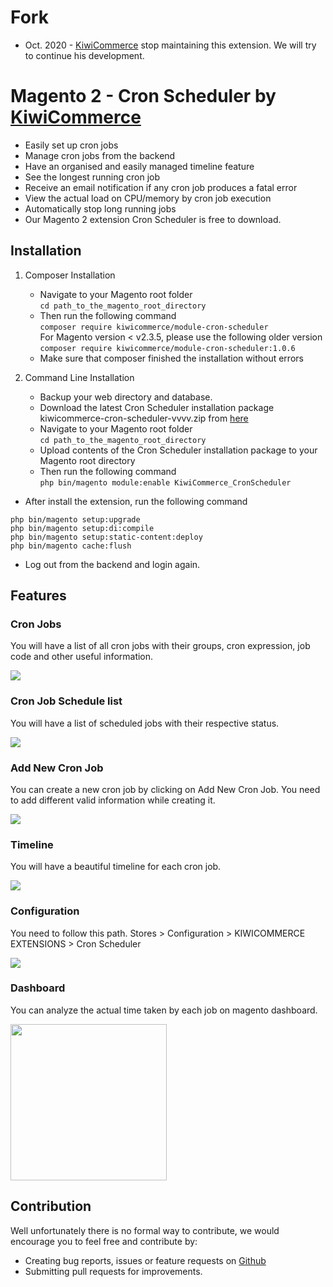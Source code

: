 # Fork
- Oct. 2020 - [KiwiCommerce](https://kiwicommerce.co.uk/) stop maintaining this extension. We will try to continue his development.

# Magento 2 - Cron Scheduler by [KiwiCommerce](https://kiwicommerce.co.uk/)
- Easily set up cron jobs
- Manage cron jobs from the backend
- Have an organised and easily managed timeline feature
- See the longest running cron job
- Receive an email notification if any cron job produces a fatal error
- View the actual load on CPU/memory by cron job execution
- Automatically stop long running jobs
- Our Magento 2 extension Cron Scheduler is free to download.

## **Installation** 
1. Composer Installation
      - Navigate to your Magento root folder<br />
            `cd path_to_the_magento_root_directory`
      - Then run the following command<br />
            `composer require kiwicommerce/module-cron-scheduler`<br />
            For Magento version < v2.3.5, please use the following older version<br />
            `composer require kiwicommerce/module-cron-scheduler:1.0.6`
      - Make sure that composer finished the installation without errors

 2. Command Line Installation
      - Backup your web directory and database.
      - Download the latest Cron Scheduler installation package kiwicommerce-cron-scheduler-vvvv.zip from [here](https://github.com/kiwicommerce/magento2-cron-scheduler/releases)
      - Navigate to your Magento root folder<br />
            `cd path_to_the_magento_root_directory`<br />
      - Upload contents of the Cron Scheduler installation package to your Magento root directory
      - Then run the following command<br />
            `php bin/magento module:enable KiwiCommerce_CronScheduler`<br />
   
- After install the extension, run the following command
```
php bin/magento setup:upgrade
php bin/magento setup:di:compile
php bin/magento setup:static-content:deploy
php bin/magento cache:flush
```
- Log out from the backend and login again.

## Features
### Cron Jobs
You will have a list of all cron jobs with their groups, cron expression, job code and other useful information.

<img src="https://kiwicommerce.co.uk/wp-content/uploads/2018/05/cronjob.png"/><br/>

### Cron Job Schedule list
You will have a list of scheduled jobs with their respective status.

<img src="https://kiwicommerce.co.uk/wp-content/uploads/2018/05/schedule-list.png"/><br/>

### Add New Cron Job
You can create a new cron job by clicking on Add New Cron Job. You need to add different valid information while creating it.

<img src="https://kiwicommerce.co.uk/wp-content/uploads/2018/05/addnewcronjob.png"/> <br/>

### Timeline
You will have a beautiful timeline for each cron job.

<img src="https://kiwicommerce.co.uk/wp-content/uploads/2018/05/timeline.png" /> <br/>

### Configuration
You need to follow this path. Stores > Configuration > KIWICOMMERCE EXTENSIONS > Cron Scheduler

<img src="https://kiwicommerce.co.uk/wp-content/uploads/2018/05/Configuration_cronscheduler.png"/> <br/>

### Dashboard
You can analyze the actual time taken by each job on magento dashboard.

<img src="https://kiwicommerce.co.uk/wp-content/uploads/2018/05/cronscheduler_dashboard.png" height="250"/> <br/>

## Contribution
Well unfortunately there is no formal way to contribute, we would encourage you to feel free and contribute by:
 
  - Creating bug reports, issues or feature requests on <a target="_blank" href="https://github.com/webcodebg/magento2-cron-scheduler/issues">Github</a>
  - Submitting pull requests for improvements.


